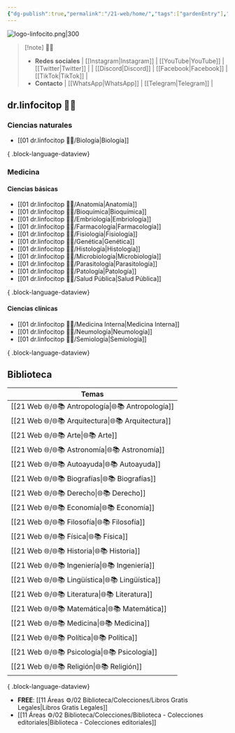 ```yaml
---
{"dg-publish":true,"permalink":"/21-web/home/","tags":["gardenEntry"],"noteIcon":""}
---
```


![logo-linfocito.png|300](/img/user/01%20dr.linfocitop%20%F0%9F%91%A8%E2%80%8D%E2%9A%95%EF%B8%8F/logo-linfocito.png)

>[!note]  👨‍⚕️
> - **Redes sociales**
>	| [[Instagram\|Instagram]] |  [[YouTube\|YouTube]] |  [[Twitter\|Twitter]] |
>	| [[Discord\|Discord]] |  [[Facebook\|Facebook]] | [[TikTok\|TikTok]] |
>- **Contacto**
>	| [[WhatsApp\|WhatsApp]] | [[Telegram\|Telegram]] |

## dr.linfocitop 👨‍⚕️
### Ciencias naturales

- [[01 dr.linfocitop 👨‍⚕️/Biología\|Biología]]

{ .block-language-dataview}
### Medicina
#### Ciencias básicas
- [[01 dr.linfocitop 👨‍⚕️/Anatomía\|Anatomía]]
- [[01 dr.linfocitop 👨‍⚕️/Bioquímica\|Bioquímica]]
- [[01 dr.linfocitop 👨‍⚕️/Embriología\|Embriología]]
- [[01 dr.linfocitop 👨‍⚕️/Farmacología\|Farmacología]]
- [[01 dr.linfocitop 👨‍⚕️/Fisiología\|Fisiología]]
- [[01 dr.linfocitop 👨‍⚕️/Genética\|Genética]]
- [[01 dr.linfocitop 👨‍⚕️/Histología\|Histología]]
- [[01 dr.linfocitop 👨‍⚕️/Microbiología\|Microbiología]]
- [[01 dr.linfocitop 👨‍⚕️/Parasitología\|Parasitología]]
- [[01 dr.linfocitop 👨‍⚕️/Patología\|Patología]]
- [[01 dr.linfocitop 👨‍⚕️/Salud Pública\|Salud Pública]]

{ .block-language-dataview}
#### Ciencias clínicas
- [[01 dr.linfocitop 👨‍⚕️/Medicina Interna\|Medicina Interna]]
- [[01 dr.linfocitop 👨‍⚕️/Neumología\|Neumología]]
- [[01 dr.linfocitop 👨‍⚕️/Semiología\|Semiología]]

{ .block-language-dataview}

## Biblioteca
| Temas                                                 |
| ----------------------------------------------------- |
| [[21 Web 🌐/🌐📚 Antropología\|🌐📚 Antropología]] |
| [[21 Web 🌐/🌐📚 Arquitectura\|🌐📚 Arquitectura]] |
| [[21 Web 🌐/🌐📚 Arte\|🌐📚 Arte]]                 |
| [[21 Web 🌐/🌐📚 Astronomía\|🌐📚 Astronomía]]     |
| [[21 Web 🌐/🌐📚 Autoayuda\|🌐📚 Autoayuda]]       |
| [[21 Web 🌐/🌐📚 Biografías\|🌐📚 Biografías]]     |
| [[21 Web 🌐/🌐📚 Derecho\|🌐📚 Derecho]]           |
| [[21 Web 🌐/🌐📚 Economía\|🌐📚 Economía]]         |
| [[21 Web 🌐/🌐📚 Filosofía\|🌐📚 Filosofía]]       |
| [[21 Web 🌐/🌐📚 Física\|🌐📚 Física]]             |
| [[21 Web 🌐/🌐📚 Historia\|🌐📚 Historia]]         |
| [[21 Web 🌐/🌐📚 Ingeniería\|🌐📚 Ingeniería]]     |
| [[21 Web 🌐/🌐📚 Lingüística\|🌐📚 Lingüística]]   |
| [[21 Web 🌐/🌐📚 Literatura\|🌐📚 Literatura]]     |
| [[21 Web 🌐/🌐📚 Matemática\|🌐📚 Matemática]]     |
| [[21 Web 🌐/🌐📚 Medicina\|🌐📚 Medicina]]         |
| [[21 Web 🌐/🌐📚 Política\|🌐📚 Política]]         |
| [[21 Web 🌐/🌐📚 Psicología\|🌐📚 Psicología]]     |
| [[21 Web 🌐/🌐📚 Religión\|🌐📚 Religión]]         |

{ .block-language-dataview}
- **FREE**: [[11 Áreas ⚙/02 Biblioteca/Colecciones/Libros Gratis Legales\|Libros Gratis Legales]]
- [[11 Áreas ⚙/02 Biblioteca/Colecciones/Biblioteca - Colecciones editoriales\|Biblioteca - Colecciones editoriales]]